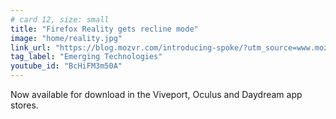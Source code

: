 ```yaml
---
# card 12, size: small
title: "Firefox Reality gets recline mode"
image: "home/reality.jpg"
link_url: "https://blog.mozvr.com/introducing-spoke/?utm_source=www.mozilla.org&utm_medium=referral&utm_campaign=homepage&utm_content=card"
tag_label: "Emerging Technologies"
youtube_id: "BcHiFM3m50A"
---
```

Now available for download in the Viveport, Oculus and Daydream app stores.
